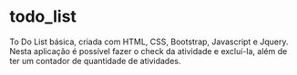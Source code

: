 # todo_list
To Do List básica, criada com HTML, CSS, Bootstrap, Javascript e Jquery.
Nesta aplicação é possível fazer o check da atividade e excluí-la, além de ter um contador de quantidade de atividades.
